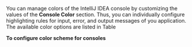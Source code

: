 You can manage colors of the IntelliJ IDEA console by customizing the values of the **Console Color** section. Thus, you can individually configure highlighting rules for input, error, and output messages of you application. The available color options are listed in Table 

**To configure color scheme for consoles**

